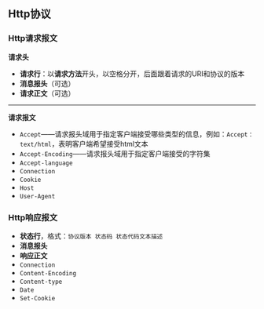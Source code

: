 ## Http协议

### Http请求报文
**请求头**
+ **请求行**：以**请求方法**开头，以空格分开，后面跟着请求的URI和协议的版本
+ **消息报头**（可选）
+ **请求正文**（可选）

----
**请求报文**
 + `Accept`——请求报头域用于指定客户端接受哪些类型的信息，例如：`Accept：text/html`，表明客户端希望接受html文本
 + `Accept-Encoding`——请求报头域用于指定客户端接受的字符集
 + `Accept-language`
 + `Connection`
 + `Cookie`
 + `Host`
 + `User-Agent`


### Http响应报文

+ **状态行**，格式：`协议版本 状态码 状态代码文本描述`
+ **消息报头**
+ **响应正文**
+ `Connection`
+ `Content-Encoding`
+ `Content-type`
+ `Date`
+ `Set-Cookie`
